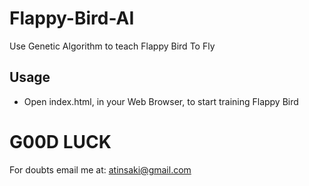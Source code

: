# Flappy-Bird-AI
Use Genetic Algorithm to teach Flappy Bird To Fly

## Usage
* Open index.html, in your Web Browser, to start training Flappy Bird

# G00D LUCK

For doubts email me at:
atinsaki@gmail.com
